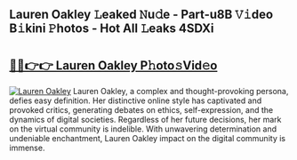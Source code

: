 ## Lauren Oakley 𝙻eaked 𝙽u𝚍e - Part-u8B 𝚅𝚒deo B𝚒kini 𝙿hotos - Hot All 𝙻eaks 4SDXi

# <h2><a href="http://ld2rhx1.urlbe.top/?page=Lauren+Oakley">🔗🔗👉👉 Lauren Oakley P𝚑oto𝚜Vid𝚎o</a></h2>

[![Lauren Oakley](https://i.imgur.com/eBuTRDB.gif)](http://ld2rhx1.urlbe.top/?page=Lauren+Oakley)
Lauren Oakley, a complex and thought-provoking persona, defies easy definition. Her distinctive online style has captivated and provoked critics, generating debates on ethics, self-expression, and the dynamics of digital societies. Regardless of her future decisions, her mark on the virtual community is indelible. With unwavering determination and undeniable enchantment, Lauren Oakley impact on the digital community is immense.
